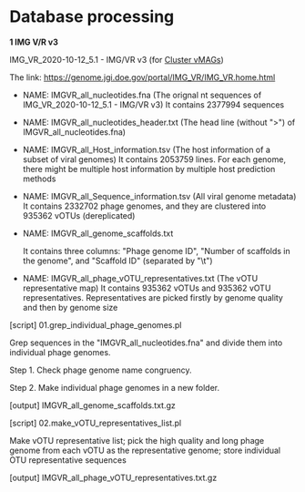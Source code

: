 # Database processing

**1 IMG V/R v3**

IMG_VR_2020-10-12_5.1 - IMG/VR v3  (for [Cluster vMAGs](https://github.com/AnantharamanLab/TYMEFLIES_Viral/tree/main/Cluster_vMAGs))

The link: https://genome.jgi.doe.gov/portal/IMG_VR/IMG_VR.home.html

- NAME: IMGVR_all_nucleotides.fna  (The orignal nt sequences of IMG_VR_2020-10-12_5.1 - IMG/VR v3)
It contains 2377994 sequences

- NAME: IMGVR_all_nucleotides_header.txt (The head line (without ">") of IMGVR_all_nucleotides.fna)

- NAME: IMGVR_all_Host_information.tsv (The host information of a subset of viral genomes)
It contains 2053759 lines. For each genome, there might be multiple host information by multiple host prediction methods

- NAME: IMGVR_all_Sequence_information.tsv (All viral genome metadata)
It contains 2332702 phage genomes, and they are clustered into 935362 vOTUs (dereplicated)

- NAME: IMGVR_all_genome_scaffolds.txt

  It contains three columns: "Phage genome ID", "Number of scaffolds in the genome", and "Scaffold ID" (separated by "\t")

- NAME: IMGVR_all_phage_vOTU_representatives.txt (The vOTU representative map)
It contains 935362 vOTUs and 935362 vOTU representatives. Representatives are picked firstly by genome quality and then by genome size



[script] 01.grep_individual_phage_genomes.pl

Grep sequences in the "IMGVR_all_nucleotides.fna" and divide them into individual phage genomes.

Step 1. Check phage genome name congruency.

Step 2. Make individual phage genomes in a new folder.

[output] IMGVR_all_genome_scaffolds.txt.gz



[script] 02.make_vOTU_representatives_list.pl

Make vOTU representative list; pick the high quality and long phage genome from each vOTU as the representative genome; store individual OTU representative sequences

[output] IMGVR_all_phage_vOTU_representatives.txt.gz





